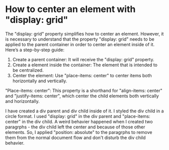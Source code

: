 # How to center an element with "display: grid"

The "display: grid" property simplifies how to center an element. However, it is necessary to understand that the property "display: grid" needs to be applied to the parent container in order to center an element inside of it. Here’s a step-by-step guide:

1. Create a parent container: It will receive the "display: grid" property.
2. Create a element inside the container: The element that is intended to be centralized.
3. Center the element: Use "place-items: center" to center items both horizontally and vertically.

"Place-items: center": This property is a shorthand for "align-items: center" and "justify-items: center", which center the child elements both vertically and horizontally.

I have created a div parent and div child inside of it. I styled the div child in a circle format. I used "display: grid" in the div parent and "place-items: center" in the div child. A weird behavier happened when I created two paragrphs - the div child left the center and because of those other elements. So, I applied "position: absolute" to the paragrphs to remove them from the normal document flow and don't disturb the div child behavier.
